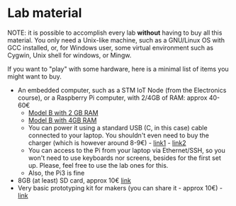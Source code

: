# Lab material

NOTE: it is possible to accomplish every lab **without** having to buy all this material. You only need a Unix-like machine, such as a GNU/Linux OS with GCC installed, or, for Windows user, some virtual environment such as Cygwin, Unix shell for windows, or Mingw.

If you want to "play" with some hardware, here is a minimal list of items you might want to buy. 

- An embedded computer, such as a STM IoT Node (from the Electronics course), or a Raspberry Pi computer, with 2/4GB of RAM: approx 40-60€
  - [Model B with 2 GB RAM](https://www.kubii.it/raspberry-pi-3-2-b/2771-nuovo-raspberry-pi-4-modello-b-2gb-0765756931175.html)
  - [Model B with 4GB RAM](https://www.kubii.it/raspberry-pi-3-2-b/2772-nuovo-raspberry-pi-4-modello-b-4gb-0765756931182.html)
  - You can power it using a standard USB (C, in this case) cable connected to your laptop. You shouldn't even need to buy the charger (which is however around 8-9€) - [link1]( https://it.rs-online.com/web/p/alimentatori-per-raspberry-pi/1873417?cm_mmc=IT-PLA-DS3A-_-google-_-PLA_IT_IT_no_category_Whoop-_-(IT:Whoop!)+No+Category-_-1873417&matchtype=&pla-336315895108&gclid=CjwKCAjw2dD7BRASEiwAWCtCb55-ko43QB-6WPrZ9DSF0vfua134F6bUGekjSl7FpRZ9so9DH0aSFRoC1HQQAvD_BwE&gclsrc=aw.ds) - [link2]( https://www.kubii.it/caricabatterie-alimentatori-raspberry/2678-alimentatore-ufficiale-153w-usb-c-per-raspberry-pi-4-3272496300002.html)
  - You can access to the Pi from your laptop via Ethernet/SSH, so you won't need to use keyboards nor screens, besides for the first set up. Please, feel free to use the lab ones for this.
  - Also, the Pi3 is fine
- 8GB (at least) SD card, approx 10€ [link]( https://www.kubii.it/schede-sd-storage/2159-scheda-microsd-8gb-classe-10-transcend-kubii-3272496010529.html)
- Very basic prototyping kit for makers (you can share it - approx 10€) - [link](https://www.kubii.it/kit-di-componenti/1947-pack-di-componenti-elettrici-kubii-3272496007925.html)
